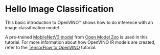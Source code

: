 # Hello Image Classification

This basic introduction to OpenVINO™ shows how to do inference with an image classification model.

A pre-trained [MobileNetV3 model](https://github.com/openvinotoolkit/open_model_zoo/blob/master/models/public/mobilenet-v3-small-1.0-224-tf/README.md) from [Open Model Zoo](https://github.com/openvinotoolkit/open_model_zoo/) is used in this tutorial. For more information about how OpenVINO IR models are created, refer to the [TensorFlow to OpenVINO](../tensorflow-classification-to-openvino/tensorflow-classification-to-openvino.ipynb) tutorial.
